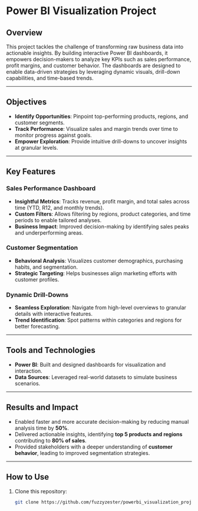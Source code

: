 # **Power BI Visualization Project**

## **Overview**
This project tackles the challenge of transforming raw business data into actionable insights. By building interactive Power BI dashboards, it empowers decision-makers to analyze key KPIs such as sales performance, profit margins, and customer behavior. The dashboards are designed to enable data-driven strategies by leveraging dynamic visuals, drill-down capabilities, and time-based trends.

---

## **Objectives**
- **Identify Opportunities**: Pinpoint top-performing products, regions, and customer segments.
- **Track Performance**: Visualize sales and margin trends over time to monitor progress against goals.
- **Empower Exploration**: Provide intuitive drill-downs to uncover insights at granular levels.

---

## **Key Features**

### **Sales Performance Dashboard**
- **Insightful Metrics**: Tracks revenue, profit margin, and total sales across time (YTD, R12, and monthly trends).
- **Custom Filters**: Allows filtering by regions, product categories, and time periods to enable tailored analyses.
- **Business Impact**: Improved decision-making by identifying sales peaks and underperforming areas.

### **Customer Segmentation**
- **Behavioral Analysis**: Visualizes customer demographics, purchasing habits, and segmentation.
- **Strategic Targeting**: Helps businesses align marketing efforts with customer profiles.

### **Dynamic Drill-Downs**
- **Seamless Exploration**: Navigate from high-level overviews to granular details with interactive features.
- **Trend Identification**: Spot patterns within categories and regions for better forecasting.

---

## **Tools and Technologies**
- **Power BI**: Built and designed dashboards for visualization and interaction.
- **Data Sources**: Leveraged real-world datasets to simulate business scenarios.

---

## **Results and Impact**
- Enabled faster and more accurate decision-making by reducing manual analysis time by **50%**.
- Delivered actionable insights, identifying **top 5 products and regions** contributing to **80% of sales**.
- Provided stakeholders with a deeper understanding of **customer behavior**, leading to improved segmentation strategies.

---

## **How to Use**
1. Clone this repository:
   ```bash
   git clone https://github.com/fuzzyzester/powerbi_visualization_project.git
